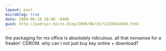 ```yaml
---
layout: post
microblog: true
date: 2009-06-18 20:00 -0400
guid: http://padraic.micro.blog/2009/06/19/t2230544494.html
---
```

the packaging for ms office is absolutely ridiculous. all that nonsense for a freakin' CDROM. why can I not just buy key online + download?
